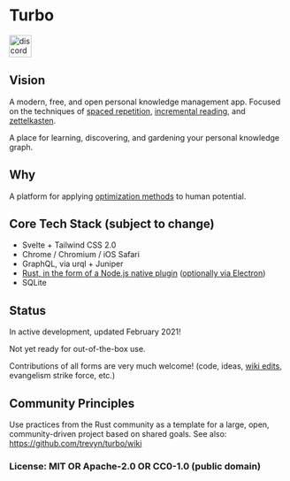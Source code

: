 # Turbo

[<img alt="discord" src="https://img.shields.io/discord/761441128544600074?label=chat%20on%20Discord&style=for-the-badge&color=7289d9&logo=discord&logoColor=FFF" height="40">](https://discord.gg/w9tqdgj2qg)

## Vision

A modern, free, and open personal knowledge management app. Focused on the techniques of [spaced repetition](https://en.wikipedia.org/wiki/Spaced_repetition), [incremental reading](https://en.wikipedia.org/wiki/Incremental_reading), and [zettelkasten](https://en.wikipedia.org/wiki/Zettelkasten).

A place for learning, discovering, and gardening your personal knowledge graph.

## Why

A platform for applying [optimization methods](https://en.wikipedia.org/wiki/Mathematical_optimization) to human potential.

## Core Tech Stack (subject to change)

- Svelte + Tailwind CSS 2.0
- Chrome / Chromium / iOS Safari
- GraphQL, via urql + Juniper
- [Rust, in the form of a Node.js native plugin](https://github.com/trevyn/turbo/discussions/1) ([optionally via Electron](https://github.com/trevyn/turbo/discussions/2))
- SQLite

## Status

In active development, updated February 2021!

Not yet ready for out-of-the-box use.

Contributions of all forms are very much welcome! (code, ideas, [wiki edits](https://github.com/trevyn/turbo/wiki), evangelism strike force, etc.)

## Community Principles

Use practices from the Rust community as a template for a large, open, community-driven project based on shared goals. See also: https://github.com/trevyn/turbo/wiki

### License: MIT OR Apache-2.0 OR CC0-1.0 (public domain)
